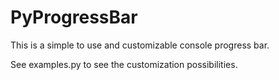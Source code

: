 PyProgressBar
=============

This is a simple to use and customizable console progress bar.

See examples.py to see the customization possibilities.
